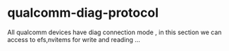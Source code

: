 # qualcomm-diag-protocol
All qualcomm devices have diag connection mode , in this section we can access to efs,nvitems for write and reading …
